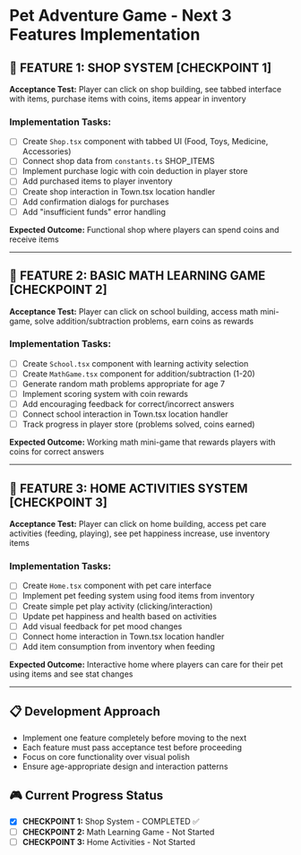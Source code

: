 # Pet Adventure Game - Next 3 Features Implementation

## 🎯 **FEATURE 1: SHOP SYSTEM** [CHECKPOINT 1]
**Acceptance Test:** Player can click on shop building, see tabbed interface with items, purchase items with coins, items appear in inventory

### Implementation Tasks:
- [ ] Create `Shop.tsx` component with tabbed UI (Food, Toys, Medicine, Accessories)
- [ ] Connect shop data from `constants.ts` SHOP_ITEMS
- [ ] Implement purchase logic with coin deduction in player store
- [ ] Add purchased items to player inventory
- [ ] Create shop interaction in Town.tsx location handler
- [ ] Add confirmation dialogs for purchases
- [ ] Add "insufficient funds" error handling

**Expected Outcome:** Functional shop where players can spend coins and receive items

---

## 🎯 **FEATURE 2: BASIC MATH LEARNING GAME** [CHECKPOINT 2]  
**Acceptance Test:** Player can click on school building, access math mini-game, solve addition/subtraction problems, earn coins as rewards

### Implementation Tasks:
- [ ] Create `School.tsx` component with learning activity selection
- [ ] Create `MathGame.tsx` component for addition/subtraction (1-20)
- [ ] Generate random math problems appropriate for age 7
- [ ] Implement scoring system with coin rewards
- [ ] Add encouraging feedback for correct/incorrect answers
- [ ] Connect school interaction in Town.tsx location handler
- [ ] Track progress in player store (problems solved, coins earned)

**Expected Outcome:** Working math mini-game that rewards players with coins for correct answers

---

## 🎯 **FEATURE 3: HOME ACTIVITIES SYSTEM** [CHECKPOINT 3]
**Acceptance Test:** Player can click on home building, access pet care activities (feeding, playing), see pet happiness increase, use inventory items

### Implementation Tasks:
- [ ] Create `Home.tsx` component with pet care interface
- [ ] Implement pet feeding system using food items from inventory
- [ ] Create simple pet play activity (clicking/interaction)
- [ ] Update pet happiness and health based on activities  
- [ ] Add visual feedback for pet mood changes
- [ ] Connect home interaction in Town.tsx location handler
- [ ] Add item consumption from inventory when feeding

**Expected Outcome:** Interactive home where players can care for their pet using items and see stat changes

---

## 📋 **Development Approach**
- Implement one feature completely before moving to the next
- Each feature must pass acceptance test before proceeding
- Focus on core functionality over visual polish
- Ensure age-appropriate design and interaction patterns

## 🎮 **Current Progress Status**
- [x] **CHECKPOINT 1:** Shop System - COMPLETED ✅
- [ ] **CHECKPOINT 2:** Math Learning Game - Not Started  
- [ ] **CHECKPOINT 3:** Home Activities - Not Started